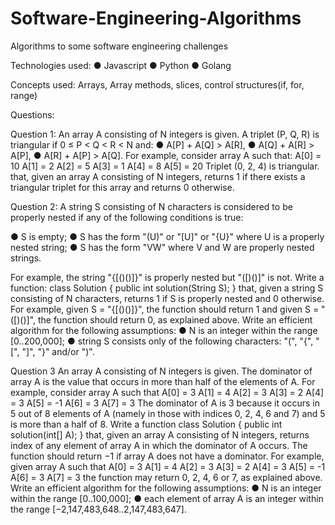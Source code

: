 # Software-Engineering-Algorithms
Algorithms to some software engineering challenges

Technologies used:
● Javascript
● Python
● Golang

Concepts used:
Arrays, Array methods, slices, control structures(if, for, range)

Questions:

Question 1:
An array A consisting of N integers is given. A triplet (P, Q, R) is triangular if 0 ≤
P < Q < R < N and:
● A[P] + A[Q] > A[R],
● A[Q] + A[R] > A[P],
● A[R] + A[P] > A[Q].
For example, consider array A such that:
A[0] = 10 A[1] = 2 A[2] = 5
A[3] = 1 A[4] = 8 A[5] = 20
Triplet (0, 2, 4) is triangular.
that, given an array A consisting of N integers, returns 1 if there exists a
triangular triplet for this array and returns 0 otherwise.

Question 2:
A string S consisting of N characters is considered to be properly nested if any
of the following conditions is true:

● S is empty;
● S has the form "(U)" or "[U]" or "{U}" where U is a
properly nested string;
● S has the form "VW" where V and W are properly nested
strings.

For example, the string "{[()()]}" is properly nested but "([)()]" is not.
Write a function:
class Solution { public int solution(String S); }
that, given a string S consisting of N characters, returns 1 if S is properly
nested and 0 otherwise.
For example, given S = "{[()()]}", the function should return 1 and given S =
"([)()]", the function should return 0, as explained above.
Write an efficient algorithm for the following assumptions:
● N is an integer within the range [0..200,000];
● string S consists only of the following characters: "(", "{",
"[", "]", "}" and/or ")".

Question 3
An array A consisting of N integers is given. The dominator of array A is the
value that occurs in more than half of the elements of A.
For example, consider array A such that
A[0] = 3 A[1] = 4 A[2] = 3
A[3] = 2 A[4] = 3 A[5] = -1
A[6] = 3 A[7] = 3
The dominator of A is 3 because it occurs in 5 out of 8 elements of A (namely
in those with indices 0, 2, 4, 6 and 7) and 5 is more than a half of 8.
Write a function
class Solution { public int solution(int[] A); }
that, given an array A consisting of N integers, returns index of any element of array A in
which the dominator of A occurs. The function should return −1 if array A does not have a
dominator.
For example, given array A such that
A[0] = 3 A[1] = 4 A[2] = 3
A[3] = 2 A[4] = 3 A[5] = -1
A[6] = 3 A[7] = 3
the function may return 0, 2, 4, 6 or 7, as explained above.
Write an efficient algorithm for the following assumptions:
● N is an integer within the range [0..100,000];
● each element of array A is an integer within the range
[−2,147,483,648..2,147,483,647].
